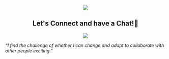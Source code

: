 <p align="center">
  <img src="https://capsule-render.vercel.app/api?type=waving&color=gradient&text=Hello!&height=150&section=header"/>
</p>

<div align="center">
<h2>Let's Connect and have a Chat!💬</h2>
  
<a href="mailto:nadunkms@gmail.com" target="_blank">
<img src="https://github.com/NadunKMS/NadunKMS/assets/90174385/44a1999c-9c82-4c78-9212-9c3af2815441">
</a>

</div>


<p align="left"><i>“I find the challenge of whether I can change and adapt to collaborate with other people exciting.”</i></p>
